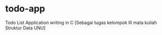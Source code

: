# todo-app
Todo List Application writing in C [Sebagai tugas kelompok III mata kuliah Struktur Data UNU]
